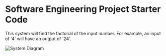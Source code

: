 # Software Engineering Project Starter Code

This system will find the factorial of the input number. For example, an input of '4' will have an output of '24'.


![System Diagram](https://github.com/CPS-353-Suny-New-Paltz/project-starter-code-yu-paz/blob/main/API.PNG?raw=true)
